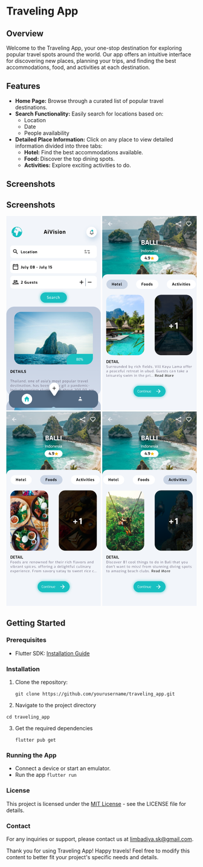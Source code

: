 # Traveling App

## Overview

Welcome to the Traveling App, your one-stop destination for exploring popular travel spots around the world. Our app offers an intuitive interface for discovering new places, planning your trips, and finding the best accommodations, food, and activities at each destination.

## Features

- **Home Page:** Browse through a curated list of popular travel destinations.
- **Search Functionality:** Easily search for locations based on:
  - Location
  - Date
  - People availability
- **Detailed Place Information:** Click on any place to view detailed information divided into three tabs:
  - **Hotel:** Find the best accommodations available.
  - **Food:** Discover the top dining spots.
  - **Activities:** Explore exciting activities to do.

## Screenshots
## Screenshots
<p float="left">
    <img src="https://github.com/aivision369/TravelApp/blob/master/screenshot/1_home.png" width="250">
    <img src="https://github.com/aivision369/TravelApp/blob/master/screenshot/2_detail_1.png" width="250">
    <img src="https://github.com/aivision369/TravelApp/blob/master/screenshot/2_detail_2.png" width="250">  
    <img src="https://github.com/aivision369/TravelApp/blob/master/screenshot/2_detail_3.png" width="250">
</p>

## Getting Started

### Prerequisites

- Flutter SDK: [Installation Guide](https://flutter.dev/docs/get-started/install)

### Installation

1. Clone the repository:
   ```run
   git clone https://github.com/yourusername/traveling_app.git
   ```
2. Navigate to the project directory
  ```run
  cd traveling_app
  ```  
3. Get the required dependencies
   ```run
   flutter pub get
   ```  
### Running the App

- Connect a device or start an emulator.
- Run the app
  ```flutter run```

### License
This project is licensed under the [MIT License](https://github.com/aivision369/TravelApp/blob/master/LICENSE) - see the LICENSE file for details.

### Contact
For any inquiries or support, please contact us at limbadiya.sk@gmail.com.

Thank you for using Traveling App! Happy travels! Feel free to modify this content to better fit your project's specific needs and details.

